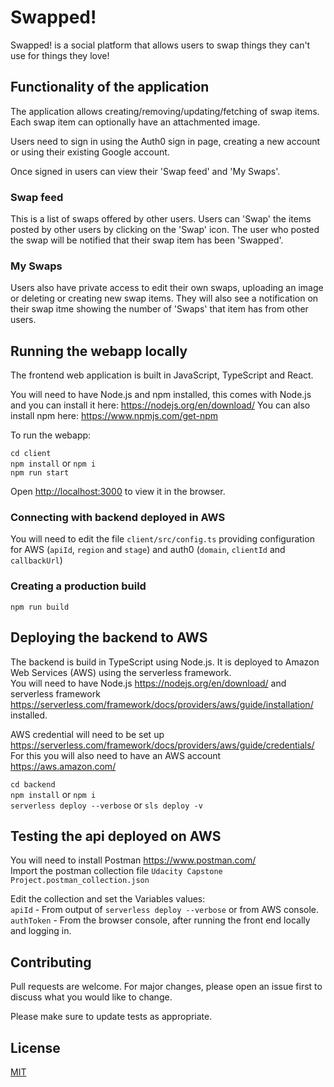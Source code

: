# Swapped!

Swapped! is a social platform that allows users to swap things they can't use for things they love!

## Functionality of the application

The application allows creating/removing/updating/fetching of swap items. Each swap item can optionally have an attachmented image.

Users need to sign in using the Auth0 sign in page, creating a new account or using their existing Google account.

Once signed in users can view their 'Swap feed' and 'My Swaps'.

### Swap feed

This is a list of swaps offered by other users. Users can 'Swap' the items posted by other users by clicking on the 'Swap' icon.
The user who posted the swap will be notified that their swap item has been 'Swapped'.

### My Swaps

Users also have private access to edit their own swaps, uploading an image or deleting or creating new swap items. They will also see a notification on their swap itme showing the number of 'Swaps' that item has from other users.

## Running the webapp locally

The frontend web application is built in JavaScript, TypeScript and React.

You will need to have Node.js and npm installed, this comes with Node.js and you can install it here: https://nodejs.org/en/download/
You can also install npm here: https://www.npmjs.com/get-npm

To run the webapp:

`cd client`<br>
`npm install` or `npm i`<br>
`npm run start`

Open [http://localhost:3000](http://localhost:3000) to view it in the browser.

### Connecting with backend deployed in AWS

You will need to edit the file `client/src/config.ts` providing configuration for AWS (`apiId`, `region` and `stage`) and auth0 (`domain`, `clientId` and `callbackUrl`)

### Creating a production build

`npm run build`

## Deploying the backend to AWS

The backend is build in TypeScript using Node.js. It is deployed to Amazon Web Services (AWS) using the serverless framework.<br>
You will need to have Node.js https://nodejs.org/en/download/ and serverless framework https://serverless.com/framework/docs/providers/aws/guide/installation/ installed.

AWS credential will need to be set up https://serverless.com/framework/docs/providers/aws/guide/credentials/<br>
For this you will also need to have an AWS account https://aws.amazon.com/

`cd backend`<br>
`npm install` or `npm i`<br>
`serverless deploy --verbose` or `sls deploy -v`

## Testing the api deployed on AWS

You will need to install Postman https://www.postman.com/<br>
Import the postman collection file `Udacity Capstone Project.postman_collection.json`

Edit the collection and set the Variables values:<br>
`apiId` - From output of `serverless deploy --verbose` or from AWS console.<br>
`authToken` - From the browser console, after running the front end locally and logging in.

## Contributing

Pull requests are welcome. For major changes, please open an issue first to discuss what you would like to change.

Please make sure to update tests as appropriate.

## License

[MIT](https://choosealicense.com/licenses/mit/)
